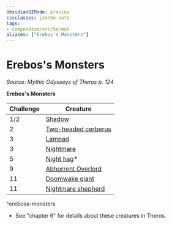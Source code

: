 ```yaml
---
obsidianUIMode: preview
cssclasses: json5e-note
tags:
- compendium/src/5e/mot
aliases: ["Erebos's Monsters"]
---
```

# Erebos's Monsters
*Source: Mythic Odysseys of Theros p. 124* 

**Erebos's Monsters**

| Challenge | Creature |
|-----------|----------|
| 1/2 | [Shadow](/3-Mechanics/CLI/bestiary/undead/shadow.md) | MM |
| 2 | [Two-headed cerberus](/3-Mechanics/CLI/bestiary/monstrosity/two-headed-cerberus-mot.md) | MOoT |
| 3 | [Lampad](/3-Mechanics/CLI/bestiary/fey/lampad-mot.md) | MOoT |
| 3 | [Nightmare](/3-Mechanics/CLI/bestiary/fiend/nightmare.md) | MM |
| 5 | [Night hag](/3-Mechanics/CLI/bestiary/fiend/night-hag.md)* | MM |
| 9 | [Abhorrent Overlord](/3-Mechanics/CLI/bestiary/fiend/abhorrent-overlord-mot.md) | MOoT |
| 11 | [Doomwake giant](/3-Mechanics/CLI/bestiary/giant/doomwake-giant-mot.md) | MOoT |
| 11 | [Nightmare shepherd](/3-Mechanics/CLI/bestiary/fiend/nightmare-shepherd-mot.md) | MOoT |
^ereboss-monsters

* See "chapter 6" for details about these creatures in Theros.